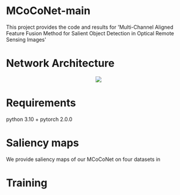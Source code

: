 # MCoCoNet-main

This project provides the code and results for 'Multi-Channel Aligned Feature Fusion Method for Salient Object Detection in Optical Remote Sensing Images'
# Network Architecture
   <div align=center>
   <img src="https://github.com/winnieZ17/MCoCoNet-main/images/MCoCoNet.png">
   </div>
   
   
# Requirements
   python 3.10 + pytorch 2.0.0


# Saliency maps
   We provide saliency maps of our MCoCoNet on four datasets in 

   
# Training
